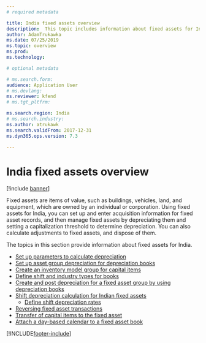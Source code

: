 ```yaml
---
# required metadata

title: India fixed assets overview
description:  This topic includes information about fixed assets for India in Microsoft Dynamics 365 Finance.
author: AdamTrukawka
ms.date: 07/25/2019
ms.topic: overview
ms.prod: 
ms.technology: 

# optional metadata

# ms.search.form: 
audience: Application User
# ms.devlang: 
ms.reviewer: kfend
# ms.tgt_pltfrm: 

ms.search.region: India
# ms.search.industry: 
ms.author: atrukawk
ms.search.validFrom: 2017-12-31
ms.dyn365.ops.version: 7.3

---
```


# India fixed assets overview

[!include [banner](../includes/banner.md)]

Fixed assets are items of value, such as buildings, vehicles, land, and equipment, which are owned by an individual or corporation. Using fixed assets for India, you can set up and enter acquisition information for fixed asset records, and then manage fixed assets by depreciating them and setting a capitalization threshold to determine depreciation. You can also calculate adjustments to fixed assets, and dispose of them.

The topics in this section provide information about fixed assets for India.

- [Set up parameters to calculate depreciation](tasks/apac-ind-set-up-depreciation.md)
- [Set up asset group depreciation for depreciation books](tasks/apac-ind-set-up-asset-group-dep.md)
- [Create an inventory model group for capital items](tasks/apac-ind-create-inventory-model-group.md)
- [Define shift and industry types for books](tasks/apac-ind-books-shift-industry-types.md)
- [Create and post depreciation for a fixed asset group by using depreciation books](apac-ind-calculate-post-depreciation.md)
- [Shift depreciation calculation for Indian fixed assets](apac-ind-calculation-shift-depreciation.md)
  - [Define shift depreciation rates](tasks/apac-ind-shift-depreciation-rates.md)
- [Reversing fixed asset transactions](apac-ind-reverse-fixed-assets-transactions.md)
- [Transfer of capital items to the fixed asset](tasks/apac-ind-transfer-capital-items.md)
- [Attach a day-based calendar to a fixed asset book](tasks/apac-ind-attach-day-based-calendar.md)





[!INCLUDE[footer-include](../../includes/footer-banner.md)]